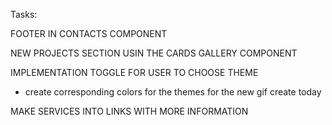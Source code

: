 Tasks:

FOOTER IN CONTACTS COMPONENT

NEW PROJECTS SECTION USIN THE CARDS GALLERY COMPONENT

IMPLEMENTATION TOGGLE FOR USER TO CHOOSE THEME
 - create corresponding colors for the themes for the new gif create today

MAKE SERVICES INTO LINKS WITH MORE INFORMATION

